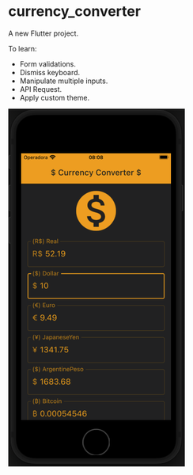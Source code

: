 # currency_converter

A new Flutter project.

To learn:

- Form validations.
- Dismiss keyboard.
- Manipulate multiple inputs.
- API Request.
- Apply custom theme.

![App example](https://github.com/LeoCosta001/currency-converter-example-app/blob/main/app_example.png?raw=true)

